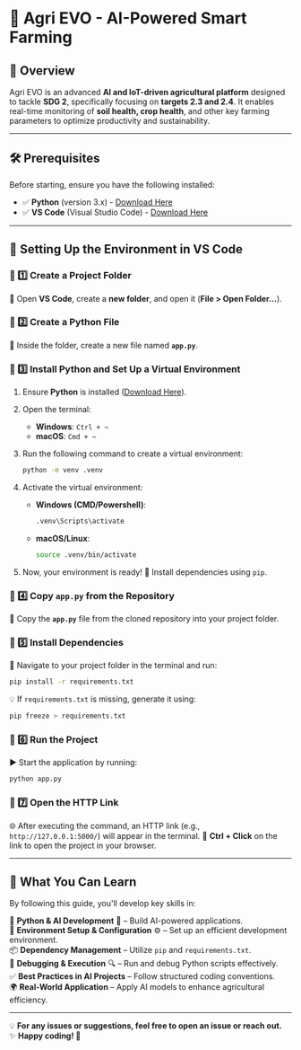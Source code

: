 # 🌱 Agri EVO - AI-Powered Smart Farming

## 📌 Overview
Agri EVO is an advanced **AI and IoT-driven agricultural platform** designed to tackle **SDG 2**, specifically focusing on **targets 2.3 and 2.4**. It enables real-time monitoring of **soil health, crop health**, and other key farming parameters to optimize productivity and sustainability.

---

## 🛠 Prerequisites
Before starting, ensure you have the following installed:

- ✅ **Python** (version 3.x) - [Download Here](https://www.python.org/downloads/)
- ✅ **VS Code** (Visual Studio Code) - [Download Here](https://code.visualstudio.com/)

---

## 🚀 Setting Up the Environment in VS Code

### 🔹 1️⃣ Create a Project Folder  
📂 Open **VS Code**, create a **new folder**, and open it (**File > Open Folder...**).

### 🔹 2️⃣ Create a Python File  
📜 Inside the folder, create a new file named **`app.py`**.

### 🔹 3️⃣ Install Python and Set Up a Virtual Environment  
1. Ensure **Python** is installed ([Download Here](https://www.python.org/downloads/)).  
2. Open the terminal:
   - **Windows**: `Ctrl + ~`  
   - **macOS**: `Cmd + ~`  
3. Run the following command to create a virtual environment:  

   ```sh
   python -m venv .venv
   ```

4. Activate the virtual environment:
   - **Windows (CMD/Powershell)**:  
     ```sh
     .venv\Scripts\activate
     ```
   - **macOS/Linux**:  
     ```sh
     source .venv/bin/activate
     ```

5. Now, your environment is ready! 🎉 Install dependencies using `pip`.

### 🔹 4️⃣ Copy `app.py` from the Repository  
📂 Copy the **`app.py`** file from the cloned repository into your project folder.

### 🔹 5️⃣ Install Dependencies  
📌 Navigate to your project folder in the terminal and run:

   ```sh
   pip install -r requirements.txt
   ```

💡 If `requirements.txt` is missing, generate it using:
   ```sh
   pip freeze > requirements.txt
   ```

### 🔹 6️⃣ Run the Project  
▶ Start the application by running:

   ```sh
   python app.py
   ```

### 🔹 7️⃣ Open the HTTP Link  
🌐 After executing the command, an HTTP link (e.g., `http://127.0.0.1:5000/`) will appear in the terminal.
🔗 **Ctrl + Click** on the link to open the project in your browser.

---

## 🎯 What You Can Learn
By following this guide, you'll develop key skills in:

🚀 **Python & AI Development** 🧠 – Build AI-powered applications.  
🔧 **Environment Setup & Configuration** ⚙️ – Set up an efficient development environment.  
📦 **Dependency Management** – Utilize `pip` and `requirements.txt`.  
🐞 **Debugging & Execution** 🔍 – Run and debug Python scripts effectively.  
✅ **Best Practices in AI Projects** – Follow structured coding conventions.  
🌍 **Real-World Application** – Apply AI models to enhance agricultural efficiency.  

---

💡 **For any issues or suggestions, feel free to open an issue or reach out.**  
✨ **Happy coding! 🚀**
